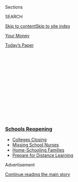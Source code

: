 <div id="app">

<div>

<div>

<div>

<div class="NYTAppHideMasthead css-1q2w90k e1suatyy0">

<div class="section css-ui9rw0 e1suatyy2">

<div class="css-eph4ug er09x8g0">

<div class="css-6n7j50">

</div>

<span class="css-1dv1kvn">Sections</span>

<div class="css-10488qs">

<span class="css-1dv1kvn">SEARCH</span>

</div>

[Skip to content](#site-content)[Skip to site index](#site-index)

</div>

<div id="masthead-section-label" class="css-1wr3we4 eaxe0e00">

[Your
Money](https://www.nytimes3xbfgragh.onion/section/your-money)

</div>

<div class="css-10698na e1huz5gh0">

</div>

</div>

<div id="masthead-bar-one" class="section hasLinks css-15hmgas e1csuq9d3">

<div class="css-uqyvli e1csuq9d0">

</div>

<div class="css-1uqjmks e1csuq9d1">

</div>

<div class="css-9e9ivx">

[](https://myaccount.nytimes3xbfgragh.onion/auth/login?response_type=cookie&client_id=vi)

</div>

<div class="css-1bvtpon e1csuq9d2">

[Today’s
Paper](https://www.nytimes3xbfgragh.onion/section/todayspaper)

</div>

</div>

</div>

</div>

<div data-aria-hidden="false">

<div id="site-content" data-role="main">

<div>

<div class="css-1aor85t" style="opacity:0.000000001;z-index:-1;visibility:hidden">

<div class="css-1hqnpie">

<div class="css-epjblv">

<span class="css-17xtcya">[Your
Money](/section/your-money)</span><span class="css-x15j1o">|</span><span class="css-fwqvlz">New
Fee on Some College Bills: It’s for the
Virus</span>

</div>

<div class="css-k008qs">

<div class="css-1iwv8en">

<span class="css-18z7m18"></span>

<div>

</div>

</div>

<span class="css-1n6z4y">https://nyti.ms/346fHOG</span>

<div class="css-1705lsu">

<div class="css-4xjgmj">

<div class="css-4skfbu" data-role="toolbar" data-aria-label="Social Media Share buttons, Save button, and Comments Panel with current comment count" data-testid="share-tools">

  - 
  - 
  - 
  - 
    
    <div class="css-6n7j50">
    
    </div>

  - 

</div>

</div>

</div>

</div>

</div>

</div>

<div class="css-13pd83m">

<div class="css-l9svim">

### [<span class="css-pa1jbp"><span class="css-1rxm0ex">Schools</span><span class="css-1rxm0ex"> Reopening</span></span>](https://www.nytimes3xbfgragh.onion/spotlight/schools-reopening?name=styln-coronavirus-schools-reopening&region=TOP_BANNER&variant=undefined&block=storyline_menu_recirc&action=click&pgtype=Article&impression_id=14274e90-e384-11ea-bf7b-edaacc4ea387)

  - <span class="css-ousu42">[Colleges
    Closing](https://www.nytimes3xbfgragh.onion/2020/08/19/us/colleges-closing-covid.html?name=styln-coronavirus-schools-reopening&region=TOP_BANNER&variant=undefined&block=storyline_menu_recirc&action=click&pgtype=Article&impression_id=142775a0-e384-11ea-bf7b-edaacc4ea387)</span>
  - <span class="css-ousu42">[Missing School
    Nurses](https://www.nytimes3xbfgragh.onion/2020/08/20/us/schools-reopening-nurses-covid.html?name=styln-coronavirus-schools-reopening&region=TOP_BANNER&variant=undefined&block=storyline_menu_recirc&action=click&pgtype=Article&impression_id=142775a1-e384-11ea-bf7b-edaacc4ea387)</span>
  - <span class="css-ousu42">[Home-Schooling
    Families](https://www.nytimes3xbfgragh.onion/2020/08/18/parenting/homeschool-families.html?name=styln-coronavirus-schools-reopening&region=TOP_BANNER&variant=undefined&block=storyline_menu_recirc&action=click&pgtype=Article&impression_id=142775a2-e384-11ea-bf7b-edaacc4ea387)</span>
  - <span class="css-ousu42">[Prepare for Distance
    Learning](https://www.nytimes3xbfgragh.onion/2020/08/05/parenting/parents-distance-learning.html?name=styln-coronavirus-schools-reopening&region=TOP_BANNER&variant=undefined&block=storyline_menu_recirc&action=click&pgtype=Article&impression_id=142775a3-e384-11ea-bf7b-edaacc4ea387)</span>

</div>

</div>

<div id="top-wrapper" class="css-1sy8kpn">

<div id="top-slug" class="css-l9onyx">

Advertisement

</div>

[Continue reading the main
story](#after-top)

<div class="ad top-wrapper" style="text-align:center;height:100%;display:block;min-height:250px">

<div id="top" class="place-ad" data-position="top" data-size-key="top">

</div>

</div>

<div id="after-top">

</div>

</div>

<div>

<div id="sponsor-wrapper" class="css-1hyfx7x">

<div id="sponsor-slug" class="css-19vbshk">

Supported by

</div>

[Continue reading the main
story](#after-sponsor)

<div id="sponsor" class="ad sponsor-wrapper" style="text-align:center;height:100%;display:block">

</div>

<div id="after-sponsor">

</div>

</div>

<div class="css-186x18t">

your money adviser

</div>

<div class="css-1vkm6nb ehdk2mb0">

# New Fee on Some College Bills: It’s for the Virus

</div>

Students are being asked to share the costs of testing and reconfiguring
campus facilities. The fees range from $50 to $475 a
semester.

<div class="css-79elbk" data-testid="photoviewer-wrapper">

<div class="css-z3e15g" data-testid="photoviewer-wrapper-hidden">

</div>

<div class="css-1a48zt4 ehw59r15" data-testid="photoviewer-children">

![<span class="css-cnj6d5 e1z0qqy90" itemprop="copyrightHolder"><span class="css-1ly73wi e1tej78p0">Credit...</span><span><span>Till
Lauer</span></span></span>](https://static01.graylady3jvrrxbe.onion/images/2020/08/14/business/14Adviser-illo/14Adviser-illo-articleLarge.jpg?quality=75&auto=webp&disable=upscale)

</div>

</div>

<div class="css-18e8msd">

<div class="css-vp77d3 epjyd6m0">

<div class="css-1baulvz">

By [<span class="css-1baulvz last-byline" itemprop="name">Ann
Carrns</span>](https://www.nytimes3xbfgragh.onion/by/ann-carrns)

</div>

</div>

  - 
    
    <div class="css-ld3wwf e16638kd2">
    
    Aug. 14,
    2020
    
    </div>

  - 
    
    <div class="css-4xjgmj">
    
    <div class="css-d8bdto" data-role="toolbar" data-aria-label="Social Media Share buttons, Save button, and Comments Panel with current comment count" data-testid="share-tools">
    
      - 
      - 
      - 
      - 
        
        <div class="css-6n7j50">
        
        </div>
    
      - 
    
    </div>
    
    </div>

</div>

</div>

<div class="section meteredContent css-1r7ky0e" name="articleBody" itemprop="articleBody">

<div id="NYT_ABOVE_MAIN_CONTENT_REGION">

<div>

</div>

</div>

<div class="css-1fanzo5 StoryBodyCompanionColumn">

<div class="css-53u6y8">

College students are used to seeing fees on their semester bills:
activity fees, lab fees, athletic fees, technology fees, orientation
fees and so on.

This year, some students are noticing a new item: coronavirus fees.

Faced with extra expenses for screening and testing students for the
virus, and for reconfiguring campus facilities for safety, some colleges
and universities are asking students to pay a share of the cost.

The level of testing and protective steps, and the associated cost, vary
widely by campus. Some colleges are testing all students at the start of
the semester, while others will also test repeatedly throughout the
academic term. Testing is mandatory at some campuses, voluntary at
others. “It really varies,” said Lynn Pasquerella, president of the
Association of American Colleges and Universities.

The University of Michigan is charging a $50-per-term coronavirus fee
this year. Revenue from the fee will help cover the costs of testing and
other pandemic-related health and safety services, a spokesman said.
Details of the measures are still being worked out.

</div>

</div>

<div class="css-1fanzo5 StoryBodyCompanionColumn">

<div class="css-53u6y8">

[Merrimack
College](https://www.merrimack.edu/covid-19/tuition-and-financial-aid/),
a private institution in North Andover, Mass., is charging a “Covid
mitigation” fee of $475 per semester to all students taking in-person
classes.

The college requires students to test negative for the coronavirus
before moving into their dorms, and plans to conduct weekly surveillance
testing throughout the semester — with some 4,500 on-campus tests
expected weekly, according to its website. Merrimack is participating in
a college testing protocol offered by the Broad Institute, an initiative
of Harvard and M.I.T. that developed a program to help campuses reopen
safely.

The college didn’t respond to requests for comment. But its website said
that even with budget cuts, the “extraordinary” costs of testing and
safety measures “are difficult to absorb,” so a temporary fee was
necessary.

Other colleges may still be calculating whether and how to charge fees,
since plans for testing and safety protocols are changing daily as the
start of the academic year approaches, health experts say. Students are
already heading back to some campuses, but others won’t show up until
after Labor Day.

“This is all still emerging,” said Elizabeth Marks, senior strategy
consultant with Academic HealthPlans, which provides student health
insurance plans at campuses across the country.

</div>

</div>

<div class="css-1fanzo5 StoryBodyCompanionColumn">

<div class="css-53u6y8">

The Centers for Disease Control and Prevention doesn’t currently
recommend blanket “entry testing” of returning students, faculty and
staff. The agency’s website [notes that such a step hasn’t been
systematically
studied](https://www.cdc.gov/coronavirus/2019-ncov/community/colleges-universities/ihe-testing.html),
and it is “unknown” if it would reduce transmission of the virus beyond
what would be expected by using other prevention measures, like social
distancing, masks and hand washing.

But many colleges that are inviting students back to campus are taking
aggressive steps to avoid outbreaks. Large universities may have the
infrastructure to conduct multiple tests rapidly on thousands of
students, Ms. Pasquerella said, but smaller institutions may lack the
facilities — or the funds — to handle a large volume of tests.

[Baylor
University](https://www.baylor.edu/president/news.php?action=story&story=219855)
said it was sending home test kits to all students, and is requiring
negative results before students arrive on the campus in Waco, Texas.
The school will also conduct testing throughout the semester. Baylor is
covering the costs, a spokeswoman said.

[Elon
University](https://www.elon.edu/u/ready-and-resilient/health-wellness/required-testing-for-covid-19/#process-and-instructions),
a private institution in North Carolina with about 6,300 undergraduates,
is also sending home testing kits to incoming students. The university
will charge students $129, but is giving them time to seek reimbursement
from their health insurer or apply for a fee waiver before billing them.
Students can seek tests elsewhere, at a lower cost, as long as the test
meets Elon’s requirements. Random testing will occur throughout the
fall, at the university’s expense.

“We know testing is imperfect,” said Jeff Stein, Elon’s vice president
for strategic initiatives. But the school hopes that the tests, combined
with other protective steps, will help contain the virus’s spread.

[St. Michael’s
College](https://www.smcvt.edu/return-to-campus/information-for-students/)
in Vermont is charging all students a “comprehensive” testing fee of
$150 for the fall semester, which includes testing at the start of the
semester and repeat tests during the fall. “We know that this is a
particularly difficult time financially for many families and we wish we
did not have to charge any fee,” the college says on its
website.

<div id="NYT_MAIN_CONTENT_3_REGION" class="css-9tf9ac">

<div>

<div id="styln-prism-freeform-1596575370630" class="section interactive-content interactive-size-medium css-1ftcdic">

<div class="css-17ih8de interactive-body">

<div id="prism-freeform-block-22350" class="css-19mumt8" data-role="complementary" data-storyline="Schools Reopening" data-truncated="false" tabindex="0">

<div class="css-a8d9oz">

<div>

[](https://www.nytimes3xbfgragh.onion/spotlight/schools-reopening?action=click&pgtype=Article&state=default&region=MAIN_CONTENT_3&context=storylines_keepup)

### Schools Reopening ›

#### Back to School

Updated Aug. 20, 2020

The latest on how schools are reopening amid the pandemic.

  -   - Much more is [expected of America’s school
        nurses](https://www.nytimes3xbfgragh.onion/2020/08/20/us/schools-reopening-nurses-covid.html?action=click&pgtype=Article&state=default&region=MAIN_CONTENT_3&context=storylines_keepup)
        during the pandemic, but many schools don’t have one.
      - A vast majority of parents have resigned themselves to [going it
        alone in the pandemic school
        year](https://www.nytimes3xbfgragh.onion/2020/08/19/us/colleges-closing-covid.html?action=click&pgtype=Article&state=default&region=MAIN_CONTENT_3&context=storylines_keepup),
        according to a new survey for The New York Times.
      - Alabama is betting that a [robust student testing and technology
        program](https://www.nytimes3xbfgragh.onion/2020/08/19/business/alabama-uab-coronavirus-tests.html?action=click&pgtype=Article&state=default&region=MAIN_CONTENT_3&context=storylines_keepup)
        will be enough to hinder outbreaks on college campuses.
      - We want to hear from teachers making difficult choices. How are
        you thinking about the start of the school year? [Tell us
        here](https://www.nytimes3xbfgragh.onion/2020/08/19/us/teachers-school-reopenings.html?action=click&pgtype=Article&state=default&region=MAIN_CONTENT_3&context=storylines_keepup).

<div id="styln-survey-component-22350" class="styln-survey-component">

</div>

</div>

</div>

</div>

</div>

</div>

</div>

</div>

Brendan Williams, senior director of knowledge at uAspire, a nonprofit
group that advocates college affordability, said in an email that the
group applauded colleges that were being “transparent” about the extra
charges, rather than quietly folding them into general fees. But, he
said, “we don’t necessarily agree with passing the costs on to the
student.”

</div>

</div>

<div class="css-1fanzo5 StoryBodyCompanionColumn">

<div class="css-53u6y8">

Several colleges noted that if the federal government appropriated money
to help colleges pay for testing programs, they would credit all or part
of their virus fees back to students.

Here are some questions and answers about the fees:

**Will my health insurance plan reimburse me for college-required
coronavirus tests?**

Maybe. Many insurers, in general, cover tests for the virus only if they
are deemed “medically necessary,” which typically means a patient has
symptoms or an order from a physician. Screening tests for people who
don’t have symptoms — which is what many colleges are doing — may not be
covered at no cost.

St. Michael’s College acknowledged that possibility. “The college can
provide families with evidence of the payment and what it was for so
that they can seek reimbursement from their insurance company,” the
website says. “However, our understanding is that most insurance
companies will not reimburse for asymptomatic testing, which is what the
college will be doing in nearly all cases.”

But Stephanie Cohen, an insurance broker near Washington, D.C., said
major health insurers seemed “likely” to reimburse for tests required
under formal college testing programs. She advised students to contact
their health plans for clarification. Or students could visit their
doctor to explain the situation, and request a prescription for the
test.

**If I get sick with the virus while attending college, will my campus
health insurance plan cover my care?**

Health insurance plans, including those created for and sold through
colleges to students, cover coronavirus-related care and treatment in
the same way they cover other illnesses, Ms. Marks said.

Even if a student is sent home because the campus switches from
in-person to remote classes, she said, the health plan generally would
cover care and treatment as long as the student remained eligible, which
typically means the student is enrolled for a minimum number of credit
hours.

**My college bill includes a “student health” fee. Does that mean I have
health insurance?**

No. Most colleges charge all students a mandatory health fee, which
typically covers the cost of primary care, counseling and health
education at a campus health center; a per-visit fee may also be
charged. But the fee doesn’t cover more extensive treatment. For that,
you would need insurance coverage, whether through a plan offered on
campus to students or through coverage you have on your own or through a
parent’s health plan. (You can remain on your parents’ health plan until
age 26.)

</div>

</div>

</div>

<div>

</div>

<div>

</div>

<div>

</div>

<div>

<div id="bottom-wrapper" class="css-1ede5it">

<div id="bottom-slug" class="css-l9onyx">

Advertisement

</div>

[Continue reading the main
story](#after-bottom)

<div id="bottom" class="ad bottom-wrapper" style="text-align:center;height:100%;display:block;min-height:90px">

</div>

<div id="after-bottom">

</div>

</div>

</div>

</div>

</div>

## Site Index

<div>

</div>

## Site Information Navigation

  - [© <span>2020</span> <span>The New York Times
    Company</span>](https://help.nytimes3xbfgragh.onion/hc/en-us/articles/115014792127-Copyright-notice)

<!-- end list -->

  - [NYTCo](https://www.nytco.com/)
  - [Contact
    Us](https://help.nytimes3xbfgragh.onion/hc/en-us/articles/115015385887-Contact-Us)
  - [Work with us](https://www.nytco.com/careers/)
  - [Advertise](https://nytmediakit.com/)
  - [T Brand Studio](http://www.tbrandstudio.com/)
  - [Your Ad
    Choices](https://www.nytimes3xbfgragh.onion/privacy/cookie-policy#how-do-i-manage-trackers)
  - [Privacy](https://www.nytimes3xbfgragh.onion/privacy)
  - [Terms of
    Service](https://help.nytimes3xbfgragh.onion/hc/en-us/articles/115014893428-Terms-of-service)
  - [Terms of
    Sale](https://help.nytimes3xbfgragh.onion/hc/en-us/articles/115014893968-Terms-of-sale)
  - [Site
    Map](https://spiderbites.nytimes3xbfgragh.onion)
  - [Help](https://help.nytimes3xbfgragh.onion/hc/en-us)
  - [Subscriptions](https://www.nytimes3xbfgragh.onion/subscription?campaignId=37WXW)

</div>

</div>

</div>

</div>
